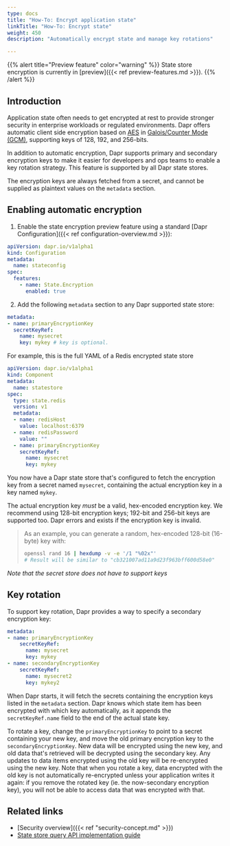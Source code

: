 ```yaml
---
type: docs
title: "How-To: Encrypt application state"
linkTitle: "How-To: Encrypt state"
weight: 450
description: "Automatically encrypt state and manage key rotations"

---
```


{{% alert title="Preview feature" color="warning" %}}
State store encryption is currently in [preview]({{< ref preview-features.md >}}).
{{% /alert %}}

## Introduction

Application state often needs to get encrypted at rest to provide stronger security in enterprise workloads or regulated environments. Dapr offers automatic client side encryption based on [AES](https://en.wikipedia.org/wiki/Advanced_Encryption_Standard) in [Galois/Counter Mode (GCM)](https://en.wikipedia.org/wiki/Galois/Counter_Mode), supporting keys of 128, 192, and 256-bits.

In addition to automatic encryption, Dapr supports primary and secondary encryption keys to make it easier for developers and ops teams to enable a key rotation strategy.
This feature is supported by all Dapr state stores.

The encryption keys are always fetched from a secret, and cannot be supplied as plaintext values on the `metadata` section.

## Enabling automatic encryption

1. Enable the state encryption preview feature using a standard [Dapr Configuration]({{< ref configuration-overview.md >}}):

```yaml
apiVersion: dapr.io/v1alpha1
kind: Configuration
metadata:
  name: stateconfig
spec:
  features:
    - name: State.Encryption
      enabled: true
```

2. Add the following `metadata` section to any Dapr supported state store:

```yaml
metadata:
- name: primaryEncryptionKey
  secretKeyRef:
    name: mysecret
    key: mykey # key is optional.
```

For example, this is the full YAML of a Redis encrypted state store

```yaml
apiVersion: dapr.io/v1alpha1
kind: Component
metadata:
  name: statestore
spec:
  type: state.redis
  version: v1
  metadata:
  - name: redisHost
    value: localhost:6379
  - name: redisPassword
    value: ""
  - name: primaryEncryptionKey
    secretKeyRef:
      name: mysecret
      key: mykey
```

You now have a Dapr state store that's configured to fetch the encryption key from a secret named `mysecret`, containing the actual encryption key in a key named `mykey`.

The actual encryption key *must* be a valid, hex-encoded encryption key. We recommend using 128-bit encryption keys; 192-bit and 256-bit keys are supported too. Dapr errors and exists if the encryption key is invalid.

> As an example, you can generate a random, hex-encoded 128-bit (16-byte) key with:
>
> ```sh
> openssl rand 16 | hexdump -v -e '/1 "%02x"'
> # Result will be similar to "cb321007ad11a9d23f963bff600d58e0"
> ```

*Note that the secret store does not have to support keys*

## Key rotation

To support key rotation, Dapr provides a way to specify a secondary encryption key:

```yaml
metadata:
- name: primaryEncryptionKey
    secretKeyRef:
      name: mysecret
      key: mykey
- name: secondaryEncryptionKey
    secretKeyRef:
      name: mysecret2
      key: mykey2
```

When Dapr starts, it will fetch the secrets containing the encryption keys listed in the `metadata` section. Dapr knows which state item has been encrypted with which key automatically, as it appends the `secretKeyRef.name` field to the end of the actual state key.

To rotate a key, change the `primaryEncryptionKey` to point to a secret containing your new key, and move the old primary encryption key to the `secondaryEncryptionKey`. New data will be encrypted using the new key, and old data that's retrieved will be decrypted using the secondary key. Any updates to data items encrypted using the old key will be re-encrypted using the new key. Note that when you rotate a key, data encrypted with the old key is not automatically re-encrypted unless your application writes it again: if you remove the rotated key (ie. the now-secondary encryption key), you will not be able to access data that was encrypted with that.

## Related links
 - [Security overview]({{< ref "security-concept.md" >}})
 - [State store query API implementation guide](https://github.com/dapr/components-contrib/blob/master/state/Readme.md#implementing-state-query-api)